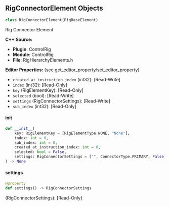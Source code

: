 ## RigConnectorElement Objects

```python
class RigConnectorElement(RigBaseElement)
```

Rig Connector Element

**C++ Source:**

- **Plugin**: ControlRig
- **Module**: ControlRig
- **File**: RigHierarchyElements.h

**Editor Properties:** (see get_editor_property/set_editor_property)

- ``created_at_instruction_index`` (int32):  [Read-Write]
- ``index`` (int32):  [Read-Only]
- ``key`` (RigElementKey):  [Read-Only]
- ``selected`` (bool):  [Read-Write]
- ``settings`` (RigConnectorSettings):  [Read-Write]
- ``sub_index`` (int32):  [Read-Only]

<a id="unreal.RigConnectorElement.__init__"></a>

#### __init__

```python
def __init__(
    key: RigElementKey = [RigElementType.NONE, "None"],
    index: int = 0,
    sub_index: int = 0,
    created_at_instruction_index: int = 0,
    selected: bool = False,
    settings: RigConnectorSettings = ["", ConnectorType.PRIMARY, False, []]
) -> None
```

<a id="unreal.RigConnectorElement.settings"></a>

#### settings

```python
@property
def settings() -> RigConnectorSettings
```

(RigConnectorSettings):  [Read-Only]

<a id="unreal.RigSocketState"></a>
